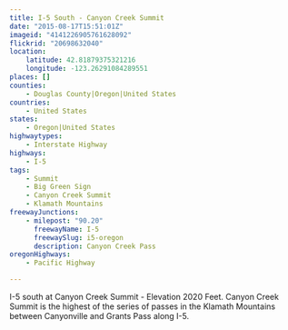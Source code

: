 ```yaml
---
title: I-5 South - Canyon Creek Summit
date: "2015-08-17T15:51:01Z"
imageid: "4141226905761628092"
flickrid: "20698632040"
location:
    latitude: 42.81879375321216
    longitude: -123.26291084289551
places: []
counties:
    - Douglas County|Oregon|United States
countries:
    - United States
states:
    - Oregon|United States
highwaytypes:
    - Interstate Highway
highways:
    - I-5
tags:
    - Summit
    - Big Green Sign
    - Canyon Creek Summit
    - Klamath Mountains
freewayJunctions:
    - milepost: "90.20"
      freewayName: I-5
      freewaySlug: i5-oregon
      description: Canyon Creek Pass
oregonHighways:
    - Pacific Highway

---
```

I-5 south at Canyon Creek Summit - Elevation 2020 Feet.  Canyon Creek Summit is the highest of the series of passes in the Klamath Mountains between Canyonville and Grants Pass along I-5.